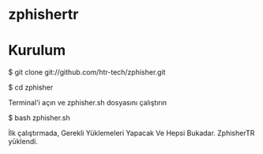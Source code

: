 # zphishertr

# Kurulum

$ git clone git://github.com/htr-tech/zphisher.git


$ cd zphisher


Terminal'i açın ve zphisher.sh dosyasını çalıştırın 

$ bash zphisher.sh

İlk çalıştırmada, Gerekli Yüklemeleri Yapacak Ve Hepsi Bukadar. ZphisherTR yüklendi.
